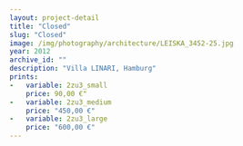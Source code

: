 ```yaml
---
layout: project-detail
title: "Closed"
slug: "Closed"
image: /img/photography/architecture/LEISKA_3452-25.jpg
year: 2012
archive_id: ""
description: "Villa LINARI, Hamburg"
prints:
-   variable: 2zu3_small
    price: 90,00 €"
-   variable: 2zu3_medium
    price: "450,00 €"
-   variable: 2zu3_large
    price: "600,00 €"
---
```

